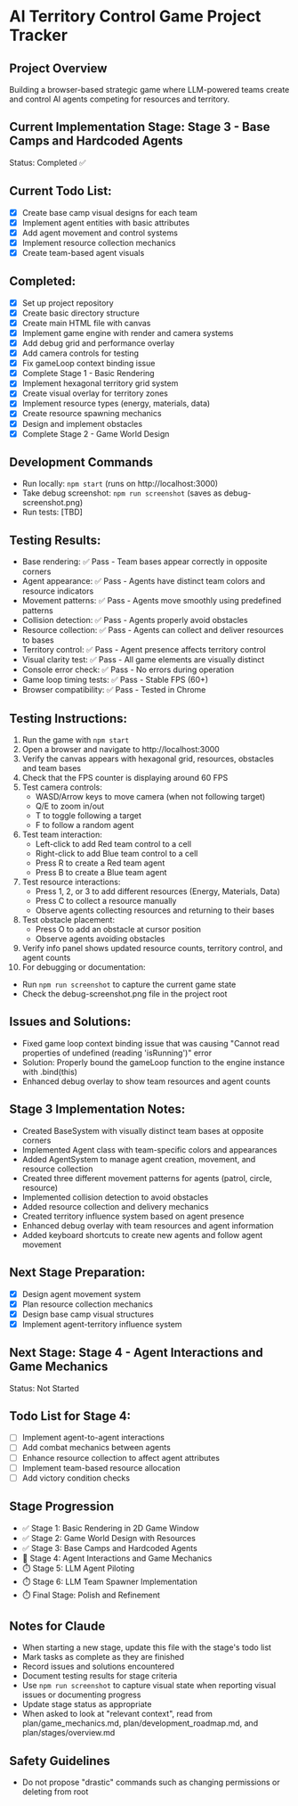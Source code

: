 # AI Territory Control Game Project Tracker

## Project Overview
Building a browser-based strategic game where LLM-powered teams create and control AI agents competing for resources and territory.

## Current Implementation Stage: Stage 3 - Base Camps and Hardcoded Agents
Status: Completed ✅

## Current Todo List:
- [x] Create base camp visual designs for each team
- [x] Implement agent entities with basic attributes
- [x] Add agent movement and control systems
- [x] Implement resource collection mechanics
- [x] Create team-based agent visuals

## Completed:
- [x] Set up project repository
- [x] Create basic directory structure
- [x] Create main HTML file with canvas
- [x] Implement game engine with render and camera systems
- [x] Add debug grid and performance overlay
- [x] Add camera controls for testing
- [x] Fix gameLoop context binding issue
- [x] Complete Stage 1 - Basic Rendering
- [x] Implement hexagonal territory grid system
- [x] Create visual overlay for territory zones
- [x] Implement resource types (energy, materials, data)
- [x] Create resource spawning mechanics
- [x] Design and implement obstacles
- [x] Complete Stage 2 - Game World Design

## Development Commands
- Run locally: `npm start` (runs on http://localhost:3000)
- Take debug screenshot: `npm run screenshot` (saves as debug-screenshot.png)
- Run tests: [TBD]

## Testing Results:
- Base rendering: ✅ Pass - Team bases appear correctly in opposite corners
- Agent appearance: ✅ Pass - Agents have distinct team colors and resource indicators
- Movement patterns: ✅ Pass - Agents move smoothly using predefined patterns
- Collision detection: ✅ Pass - Agents properly avoid obstacles
- Resource collection: ✅ Pass - Agents can collect and deliver resources to bases
- Territory control: ✅ Pass - Agent presence affects territory control
- Visual clarity test: ✅ Pass - All game elements are visually distinct
- Console error check: ✅ Pass - No errors during operation
- Game loop timing tests: ✅ Pass - Stable FPS (60+)
- Browser compatibility: ✅ Pass - Tested in Chrome

## Testing Instructions:
1. Run the game with `npm start`
2. Open a browser and navigate to http://localhost:3000
3. Verify the canvas appears with hexagonal grid, resources, obstacles and team bases
4. Check that the FPS counter is displaying around 60 FPS
5. Test camera controls:
   - WASD/Arrow keys to move camera (when not following target)
   - Q/E to zoom in/out
   - T to toggle following a target
   - F to follow a random agent
6. Test team interaction:
   - Left-click to add Red team control to a cell
   - Right-click to add Blue team control to a cell
   - Press R to create a Red team agent
   - Press B to create a Blue team agent
7. Test resource interactions:
   - Press 1, 2, or 3 to add different resources (Energy, Materials, Data)
   - Press C to collect a resource manually
   - Observe agents collecting resources and returning to their bases
8. Test obstacle placement:
   - Press O to add an obstacle at cursor position
   - Observe agents avoiding obstacles
9. Verify info panel shows updated resource counts, territory control, and agent counts
10. For debugging or documentation:
   - Run `npm run screenshot` to capture the current game state
   - Check the debug-screenshot.png file in the project root

## Issues and Solutions:
- Fixed game loop context binding issue that was causing "Cannot read properties of undefined (reading 'isRunning')" error
- Solution: Properly bound the gameLoop function to the engine instance with .bind(this)
- Enhanced debug overlay to show team resources and agent counts

## Stage 3 Implementation Notes:
- Created BaseSystem with visually distinct team bases at opposite corners
- Implemented Agent class with team-specific colors and appearances
- Added AgentSystem to manage agent creation, movement, and resource collection
- Created three different movement patterns for agents (patrol, circle, resource)
- Implemented collision detection to avoid obstacles
- Added resource collection and delivery mechanics
- Created territory influence system based on agent presence
- Enhanced debug overlay with team resources and agent information
- Added keyboard shortcuts to create new agents and follow agent movement

## Next Stage Preparation:
- [x] Design agent movement system
- [x] Plan resource collection mechanics
- [x] Design base camp visual structures
- [x] Implement agent-territory influence system

## Next Stage: Stage 4 - Agent Interactions and Game Mechanics
Status: Not Started

## Todo List for Stage 4:
- [ ] Implement agent-to-agent interactions
- [ ] Add combat mechanics between agents
- [ ] Enhance resource collection to affect agent attributes
- [ ] Implement team-based resource allocation
- [ ] Add victory condition checks

## Stage Progression
- ✅ Stage 1: Basic Rendering in 2D Game Window
- ✅ Stage 2: Game World Design with Resources
- ✅ Stage 3: Base Camps and Hardcoded Agents
- 🔄 Stage 4: Agent Interactions and Game Mechanics
- ⏱️ Stage 5: LLM Agent Piloting
- ⏱️ Stage 6: LLM Team Spawner Implementation
- ⏱️ Final Stage: Polish and Refinement

## Notes for Claude
- When starting a new stage, update this file with the stage's todo list
- Mark tasks as complete as they are finished
- Record issues and solutions encountered
- Document testing results for stage criteria
- Use `npm run screenshot` to capture visual state when reporting visual issues or documenting progress
- Update stage status as appropriate
- When asked to look at "relevant context", read from plan/game_mechanics.md, plan/development_roadmap.md, and plan/stages/overview.md

## Safety Guidelines
- Do not propose "drastic" commands such as changing permissions or deleting from root
